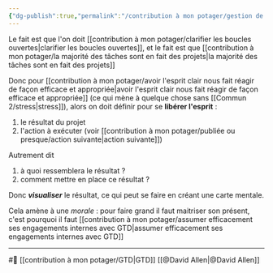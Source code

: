 ```yaml
---
{"dg-publish":true,"permalink":"/contribution à mon potager/gestion de l'action doit se faire par la clarté/"}
---
```


Le fait est que l'on doit [[contribution à mon potager/clarifier les boucles ouvertes\|clarifier les boucles ouvertes]], et le fait est que [[contribution à mon potager/la majorité des tâches sont en fait des projets\|la majorité des tâches sont en fait des projets]]

Donc pour [[contribution à mon potager/avoir l'esprit clair nous fait réagir de façon efficace et appropriée\|avoir l'esprit clair nous fait réagir de façon efficace et appropriée]] (ce qui mène à quelque chose sans [[Commun 2/stress\|stress]]), alors on doit définir pour se **libérer l'esprit** : 
1. le résultat du projet
2. l'action à exécuter (voir [[contribution à mon potager/publiée ou presque/action suivante\|action suivante]])

Autrement dit 
1. à quoi ressemblera le résultat ?
2. comment mettre en place ce résultat ?

Donc ***visualiser*** le résultat, ce qui peut se faire en créant une carte mentale.

Cela amène à une *morale* : pour faire grand il faut maitriser son présent, c'est pourquoi il faut [[contribution à mon potager/assumer efficacement ses engagements internes avec GTD\|assumer efficacement ses engagements internes avec GTD]]

---
#🌲  [[contribution à mon potager/GTD\|GTD]] [[@David Allen\|@David Allen]]